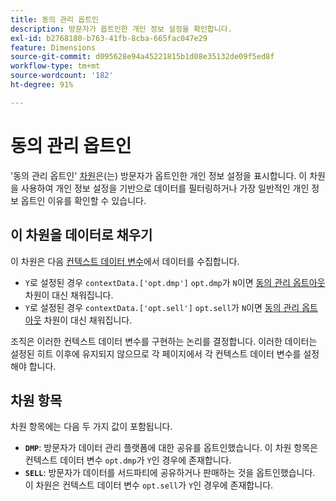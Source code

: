 ```yaml
---
title: 동의 관리 옵트인
description: 방문자가 옵트인한 개인 정보 설정을 확인합니다.
exl-id: b2768180-b763-41fb-8cba-665fac047e29
feature: Dimensions
source-git-commit: d095628e94a45221815b1d08e35132de09f5ed8f
workflow-type: tm+mt
source-wordcount: '182'
ht-degree: 91%

---
```


# 동의 관리 옵트인

&#39;동의 관리 옵트인&#39; [차원](overview.md)은(는) 방문자가 옵트인한 개인 정보 설정을 표시합니다. 이 차원을 사용하여 개인 정보 설정을 기반으로 데이터를 필터링하거나 가장 일반적인 개인 정보 옵트인 이유를 확인할 수 있습니다.

## 이 차원을 데이터로 채우기

이 차원은 다음 [컨텍스트 데이터 변수](/help/implement/vars/page-vars/contextdata.md)에서 데이터를 수집합니다.

* `Y`로 설정된 경우 `contextData.['opt.dmp']` `opt.dmp`가 `N`이면 [동의 관리 옵트아웃](cm-opt-out.md) 차원이 대신 채워집니다.
* `Y`로 설정된 경우 `contextData.['opt.sell']` `opt.sell`가 `N`이면 [동의 관리 옵트아웃](cm-opt-out.md) 차원이 대신 채워집니다.

조직은 이러한 컨텍스트 데이터 변수를 구현하는 논리를 결정합니다. 이러한 데이터는 설정된 히트 이후에 유지되지 않으므로 각 페이지에서 각 컨텍스트 데이터 변수를 설정해야 합니다.

## 차원 항목

차원 항목에는 다음 두 가지 값이 포함됩니다.

* **`DMP`**: 방문자가 데이터 관리 플랫폼에 대한 공유를 옵트인했습니다. 이 차원 항목은 컨텍스트 데이터 변수 `opt.dmp`가 `Y`인 경우에 존재합니다.
* **`SELL`**: 방문자가 데이터를 서드파티에 공유하거나 판매하는 것을 옵트인했습니다. 이 차원은 컨텍스트 데이터 변수 `opt.sell`가 `Y`인 경우에 존재합니다.
